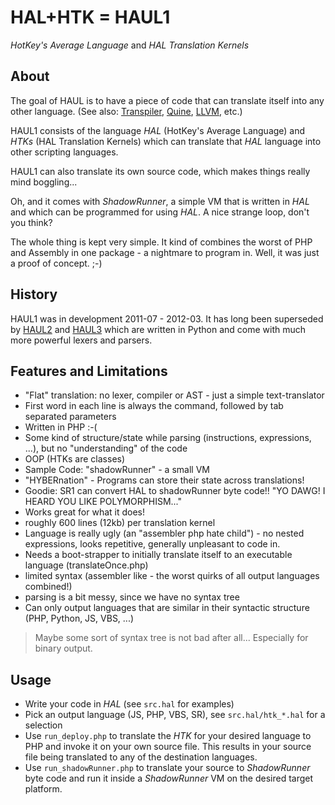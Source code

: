 # HAL+HTK = HAUL1
*HotKey's Average Language* and *HAL Translation Kernels*

## About
The goal of HAUL is to have a piece of code that can translate itself into any other language. (See also: [Transpiler](https://en.wikipedia.org/wiki/Source-to-source_compiler), [Quine](https://en.wikipedia.org/wiki/Quine_(computing)), [LLVM](https://llvm.org/), etc.)

HAUL1 consists of the language *HAL* (HotKey's Average Language) and *HTKs* (HAL Translation Kernels) which can translate that *HAL* language into other scripting languages.

HAUL1 can also translate its own source code, which makes things really mind boggling...

Oh, and it comes with *ShadowRunner*, a simple VM that is written in *HAL* and which can be programmed for using *HAL*. A nice strange loop, don't you think?

The whole thing is kept very simple. It kind of combines the worst of PHP and Assembly in one package - a nightmare to program in. Well, it was just a proof of concept. ;-)


## History
HAUL1 was in development 2011-07 - 2012-03. It has long been superseded by [HAUL2](https://github.com/hotkeymuc/haul2) and [HAUL3](https://github.com/hotkeymuc/haul3) which are written in Python and come with much more powerful lexers and parsers.


## Features and Limitations
* "Flat" translation: no lexer, compiler or AST - just a simple text-translator
* First word in each line is always the command, followed by tab separated parameters
* Written in PHP :-(
* Some kind of structure/state while parsing (instructions, expressions, ...), but no "understanding" of the code
* OOP (HTKs are classes)
* Sample Code: "shadowRunner" - a small VM
* "HYBERnation" - Programs can store their state across translations!
* Goodie: SR1 can convert HAL to shadowRunner byte code!! "YO DAWG! I HEARD YOU LIKE POLYMORPHISM..."
* Works great for what it does!
* roughly 600 lines (12kb) per translation kernel
* Language is really ugly (an "assembler php hate child") - no nested expressions, looks repetitive, generally unpleasant to code in.
* Needs a boot-strapper to initially translate itself to an executable language (translateOnce.php)
* limited syntax (assembler like - the worst quirks of all output languages combined!)
* parsing is a bit messy, since we have no syntax tree
* Can only output languages that are similar in their syntactic structure (PHP, Python, JS, VBS, ...)
> Maybe some sort of syntax tree is not bad after all... Especially for binary output.


## Usage
* Write your code in *HAL* (see `src.hal` for examples)
* Pick an output language (JS, PHP, VBS, SR), see `src.hal/htk_*.hal` for a selection
* Use `run_deploy.php` to translate the *HTK* for your desired language to PHP and invoke it on your own source file. This results in your source file being translated to any of the destination languages.
* Use `run_shadowRunner.php` to translate your source to *ShadowRunner* byte code and run it inside a *ShadowRunner* VM on the desired target platform.